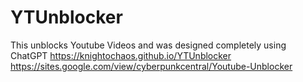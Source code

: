 # YTUnblocker
This unblocks Youtube Videos and was designed completely using ChatGPT
https://knightochaos.github.io/YTUnblocker
https://sites.google.com/view/cyberpunkcentral/Youtube-Unblocker

